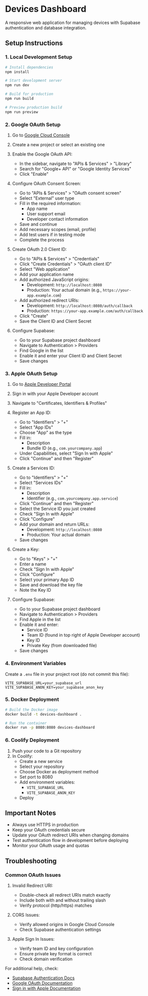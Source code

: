 # Devices Dashboard

A responsive web application for managing devices with Supabase authentication and database integration.

## Setup Instructions

### 1. Local Development Setup

```bash
# Install dependencies
npm install

# Start development server
npm run dev

# Build for production
npm run build

# Preview production build
npm run preview
```

### 2. Google OAuth Setup

1. Go to [Google Cloud Console](https://console.cloud.google.com/)
2. Create a new project or select an existing one
3. Enable the Google OAuth API:
   - In the sidebar, navigate to "APIs & Services" > "Library"
   - Search for "Google+ API" or "Google Identity Services"
   - Click "Enable"

4. Configure OAuth Consent Screen:
   - Go to "APIs & Services" > "OAuth consent screen"
   - Select "External" user type
   - Fill in the required information:
     - App name
     - User support email
     - Developer contact information
   - Save and continue
   - Add necessary scopes (email, profile)
   - Add test users if in testing mode
   - Complete the process

5. Create OAuth 2.0 Client ID:
   - Go to "APIs & Services" > "Credentials"
   - Click "Create Credentials" > "OAuth client ID"
   - Select "Web application"
   - Add your application name
   - Add authorized JavaScript origins:
     - Development: `http://localhost:8080`
     - Production: Your actual domain (e.g., `https://your-app.example.com`)
   - Add authorized redirect URIs:
     - Development: `http://localhost:8080/auth/callback`
     - Production: `https://your-app.example.com/auth/callback`
   - Click "Create"
   - Save the Client ID and Client Secret

6. Configure Supabase:
   - Go to your Supabase project dashboard
   - Navigate to Authentication > Providers
   - Find Google in the list
   - Enable it and enter your Client ID and Client Secret
   - Save changes

### 3. Apple OAuth Setup

1. Go to [Apple Developer Portal](https://developer.apple.com/)
2. Sign in with your Apple Developer account
3. Navigate to "Certificates, Identifiers & Profiles"

4. Register an App ID:
   - Go to "Identifiers" > "+"
   - Select "App IDs"
   - Choose "App" as the type
   - Fill in:
     - Description
     - Bundle ID (e.g., `com.yourcompany.app`)
   - Under Capabilities, select "Sign In with Apple"
   - Click "Continue" and then "Register"

5. Create a Services ID:
   - Go to "Identifiers" > "+"
   - Select "Services IDs"
   - Fill in:
     - Description
     - Identifier (e.g., `com.yourcompany.app.service`)
   - Click "Continue" and then "Register"
   - Select the Service ID you just created
   - Check "Sign In with Apple"
   - Click "Configure"
   - Add your domain and return URLs:
     - Development: `http://localhost:8080`
     - Production: Your actual domain
   - Save changes

6. Create a Key:
   - Go to "Keys" > "+"
   - Enter a name
   - Check "Sign In with Apple"
   - Click "Configure"
   - Select your primary App ID
   - Save and download the key file
   - Note the Key ID

7. Configure Supabase:
   - Go to your Supabase project dashboard
   - Navigate to Authentication > Providers
   - Find Apple in the list
   - Enable it and enter:
     - Service ID
     - Team ID (found in top right of Apple Developer account)
     - Key ID
     - Private Key (from downloaded file)
   - Save changes

### 4. Environment Variables

Create a `.env` file in your project root (do not commit this file):

```env
VITE_SUPABASE_URL=your_supabase_url
VITE_SUPABASE_ANON_KEY=your_supabase_anon_key
```

### 5. Docker Deployment

```bash
# Build the Docker image
docker build -t devices-dashboard .

# Run the container
docker run -p 8080:8080 devices-dashboard
```

### 6. Coolify Deployment

1. Push your code to a Git repository
2. In Coolify:
   - Create a new service
   - Select your repository
   - Choose Docker as deployment method
   - Set port to 8080
   - Add environment variables:
     - `VITE_SUPABASE_URL`
     - `VITE_SUPABASE_ANON_KEY`
   - Deploy

## Important Notes

- Always use HTTPS in production
- Keep your OAuth credentials secure
- Update your OAuth redirect URIs when changing domains
- Test authentication flow in development before deploying
- Monitor your OAuth usage and quotas

## Troubleshooting

### Common OAuth Issues

1. Invalid Redirect URI:
   - Double-check all redirect URIs match exactly
   - Include both with and without trailing slash
   - Verify protocol (http/https) matches

2. CORS Issues:
   - Verify allowed origins in Google Cloud Console
   - Check Supabase authentication settings

3. Apple Sign In Issues:
   - Verify team ID and key configuration
   - Ensure private key format is correct
   - Check domain verification

For additional help, check:
- [Supabase Authentication Docs](https://supabase.com/docs/guides/auth)
- [Google OAuth Documentation](https://developers.google.com/identity/protocols/oauth2)
- [Sign in with Apple Documentation](https://developer.apple.com/sign-in-with-apple/get-started/)
